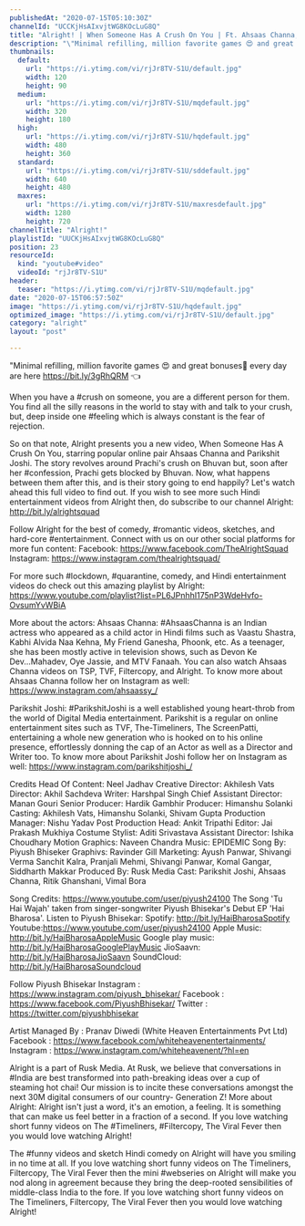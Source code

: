 ```yaml
---
publishedAt: "2020-07-15T05:10:30Z"
channelId: "UCCKjHsAIxvjtWG8KOcLuG8Q"
title: "Alright! | When Someone Has A Crush On You | Ft. Ahsaas Channa, Parikshit Joshi & Ritik"
description: "\"Minimal refilling, million favorite games 😍 and great bonuses🤑 every day are here    https://bit.ly/3gRhQRM 👈\n\nWhen you have a #crush on someone, you are a different person for them. You find all the silly reasons in the world to stay with and talk to your crush, but, deep inside one #feeling which is always constant is the fear of rejection.\n\nSo on that note, Alright presents you a new video, When Someone Has A Crush On You, starring popular online pair Ahsaas Channa and Parikshit Joshi. The story revolves around Prachi's crush on Bhuvan but, soon after her #confession, Prachi gets blocked by Bhuvan. Now, what happens between them after this, and is their story going to end happily? Let's watch ahead this full video to find out. If you wish to see more such Hindi entertainment videos from Alright then, do subscribe to our channel Alright: http://bit.ly/alrightsquad \n\nFollow Alright for the best of comedy, #romantic videos, sketches, and hard-core #entertainment. Connect with us on our other social platforms for more fun content: \nFacebook: https://www.facebook.com/TheAlrightSquad\nInstagram: https://www.instagram.com/thealrightsquad/\n\nFor more such #lockdown, #quarantine, comedy, and Hindi entertainment videos do check out this amazing playlist by Alright: https://www.youtube.com/playlist?list=PL6JPnhhI175nP3WdeHvfo-OvsumYvWBiA\n\nMore about the actors:\nAhsaas Channa: #AhsaasChanna is an Indian actress who appeared as a child actor in Hindi films such as Vaastu Shastra, Kabhi Alvida Naa Kehna, My Friend Ganesha, Phoonk, etc. As a teenager, she has been mostly active in television shows, such as Devon Ke Dev...Mahadev, Oye Jassie, and MTV Fanaah. You can also watch Ahsaas Channa videos on TSP, TVF, Filtercopy, and Alright. To know more about Ahsaas Channa follow her on Instagram as well: https://www.instagram.com/ahsaassy_/\n\nParikshit Joshi: #ParikshitJoshi is a well established young heart-throb from the world of Digital Media entertainment. Parikshit is a regular on online entertainment sites such as TVF, The-Timeliners, The ScreenPatti, entertaining a whole new generation who is hooked on to his online presence, effortlessly donning the cap of an Actor as well as a Director and Writer too. To know more about Parikshit Joshi follow her on Instagram as well: https://www.instagram.com/parikshitjoshi_/\n\nCredits\nHead Of Content: Neel Jadhav\nCreative Director: Akhilesh Vats\nDirector: Akhil Sachdeva\nWriter: Harshpal Singh\nChief Assistant Director:  Manan Gouri\nSenior Producer: Hardik Gambhir\nProducer: Himanshu Solanki\nCasting: Akhilesh Vats, Himanshu Solanki, Shivam Gupta\nProduction Manager: Nishu Yadav\nPost Production Head: Ankit Tripathi\nEditor: Jai Prakash Mukhiya\nCostume Stylist: Aditi Srivastava\nAssistant Director: Ishika Choudhary\nMotion Graphics: Naveen Chandra\nMusic:  EPIDEMIC\nSong By: Piyush Bhiseker\nGraphivs: Ravinder Gill\nMarketing: Ayush Panwar, Shivangi Verma Sanchit Kalra, Pranjali Mehmi, Shivangi Panwar, Komal Gangar, Siddharth Makkar\nProduced By: Rusk Media\nCast: Parikshit Joshi, Ahsaas Channa, Ritik Ghanshani, Vimal Bora\n\nSong Credits:\nhttps://www.youtube.com/user/piyush24100   The Song 'Tu Hai Wajah' taken from singer-songwriter Piyush Bhisekar's Debut EP 'Hai Bharosa'. \nListen to Piyush Bhisekar:\nSpotify: http://bit.ly/HaiBharosaSpotify\nYoutube:https://www.youtube.com/user/piyush24100\nApple Music: http://bit.ly/HaiBharosaAppleMusic\nGoogle play music: http://bit.ly/HaiBharosaGooglePlayMusic\nJioSaavn: http://bit.ly/HaiBharosaJioSaavn\nSoundCloud: http://bit.ly/HaiBharosaSoundcloud\n\nFollow Piyush Bhisekar\nInstagram : https://www.instagram.com/piyush_bhisekar/\nFacebook : https://www.facebook.com/PiyushBhisekar/\nTwitter : https://twitter.com/piyushbhisekar\n\nArtist Managed By : Pranav Diwedi (White Heaven Entertainments Pvt Ltd)\nFacebook : https://www.facebook.com/whiteheavenentertainments/\nInstagram : https://www.instagram.com/whiteheavenent/?hl=en\n\nAlright is a part of Rusk Media. At Rusk, we believe that conversations in #India are best transformed into path-breaking ideas over a cup of steaming hot chai! Our mission is to incite these conversations amongst the next 30M digital consumers of our country- Generation Z! \nMore about Alright: Alright isn't just a word, it's an emotion, a feeling. It is something that can make us feel better in a fraction of a second. If you love watching short funny videos on The #Timeliners, #Filtercopy, The Viral Fever then you would love watching Alright!\n\nThe #funny videos and sketch Hindi comedy on Alright will have you smiling in no time at all. If you love watching short funny videos on The Timeliners, Filtercopy, The Viral Fever then the mini #webseries on Alright will make you nod along in agreement because they bring the deep-rooted sensibilities of middle-class India to the fore. If you love watching short funny videos on The Timeliners, Filtercopy, The Viral Fever then you would love watching Alright!"
thumbnails:
  default:
    url: "https://i.ytimg.com/vi/rjJr8TV-S1U/default.jpg"
    width: 120
    height: 90
  medium:
    url: "https://i.ytimg.com/vi/rjJr8TV-S1U/mqdefault.jpg"
    width: 320
    height: 180
  high:
    url: "https://i.ytimg.com/vi/rjJr8TV-S1U/hqdefault.jpg"
    width: 480
    height: 360
  standard:
    url: "https://i.ytimg.com/vi/rjJr8TV-S1U/sddefault.jpg"
    width: 640
    height: 480
  maxres:
    url: "https://i.ytimg.com/vi/rjJr8TV-S1U/maxresdefault.jpg"
    width: 1280
    height: 720
channelTitle: "Alright!"
playlistId: "UUCKjHsAIxvjtWG8KOcLuG8Q"
position: 23
resourceId:
  kind: "youtube#video"
  videoId: "rjJr8TV-S1U"
header:
  teaser: "https://i.ytimg.com/vi/rjJr8TV-S1U/mqdefault.jpg"
date: "2020-07-15T06:57:50Z"
image: "https://i.ytimg.com/vi/rjJr8TV-S1U/hqdefault.jpg"
optimized_image: "https://i.ytimg.com/vi/rjJr8TV-S1U/default.jpg"
category: "alright"
layout: "post"

---
```

"Minimal refilling, million favorite games 😍 and great bonuses🤑 every day are here    https://bit.ly/3gRhQRM 👈

When you have a #crush on someone, you are a different person for them. You find all the silly reasons in the world to stay with and talk to your crush, but, deep inside one #feeling which is always constant is the fear of rejection.

So on that note, Alright presents you a new video, When Someone Has A Crush On You, starring popular online pair Ahsaas Channa and Parikshit Joshi. The story revolves around Prachi's crush on Bhuvan but, soon after her #confession, Prachi gets blocked by Bhuvan. Now, what happens between them after this, and is their story going to end happily? Let's watch ahead this full video to find out. If you wish to see more such Hindi entertainment videos from Alright then, do subscribe to our channel Alright: http://bit.ly/alrightsquad 

Follow Alright for the best of comedy, #romantic videos, sketches, and hard-core #entertainment. Connect with us on our other social platforms for more fun content: 
Facebook: https://www.facebook.com/TheAlrightSquad
Instagram: https://www.instagram.com/thealrightsquad/

For more such #lockdown, #quarantine, comedy, and Hindi entertainment videos do check out this amazing playlist by Alright: https://www.youtube.com/playlist?list=PL6JPnhhI175nP3WdeHvfo-OvsumYvWBiA

More about the actors:
Ahsaas Channa: #AhsaasChanna is an Indian actress who appeared as a child actor in Hindi films such as Vaastu Shastra, Kabhi Alvida Naa Kehna, My Friend Ganesha, Phoonk, etc. As a teenager, she has been mostly active in television shows, such as Devon Ke Dev...Mahadev, Oye Jassie, and MTV Fanaah. You can also watch Ahsaas Channa videos on TSP, TVF, Filtercopy, and Alright. To know more about Ahsaas Channa follow her on Instagram as well: https://www.instagram.com/ahsaassy_/

Parikshit Joshi: #ParikshitJoshi is a well established young heart-throb from the world of Digital Media entertainment. Parikshit is a regular on online entertainment sites such as TVF, The-Timeliners, The ScreenPatti, entertaining a whole new generation who is hooked on to his online presence, effortlessly donning the cap of an Actor as well as a Director and Writer too. To know more about Parikshit Joshi follow her on Instagram as well: https://www.instagram.com/parikshitjoshi_/

Credits
Head Of Content: Neel Jadhav
Creative Director: Akhilesh Vats
Director: Akhil Sachdeva
Writer: Harshpal Singh
Chief Assistant Director:  Manan Gouri
Senior Producer: Hardik Gambhir
Producer: Himanshu Solanki
Casting: Akhilesh Vats, Himanshu Solanki, Shivam Gupta
Production Manager: Nishu Yadav
Post Production Head: Ankit Tripathi
Editor: Jai Prakash Mukhiya
Costume Stylist: Aditi Srivastava
Assistant Director: Ishika Choudhary
Motion Graphics: Naveen Chandra
Music:  EPIDEMIC
Song By: Piyush Bhiseker
Graphivs: Ravinder Gill
Marketing: Ayush Panwar, Shivangi Verma Sanchit Kalra, Pranjali Mehmi, Shivangi Panwar, Komal Gangar, Siddharth Makkar
Produced By: Rusk Media
Cast: Parikshit Joshi, Ahsaas Channa, Ritik Ghanshani, Vimal Bora

Song Credits:
https://www.youtube.com/user/piyush24100   The Song 'Tu Hai Wajah' taken from singer-songwriter Piyush Bhisekar's Debut EP 'Hai Bharosa'. 
Listen to Piyush Bhisekar:
Spotify: http://bit.ly/HaiBharosaSpotify
Youtube:https://www.youtube.com/user/piyush24100
Apple Music: http://bit.ly/HaiBharosaAppleMusic
Google play music: http://bit.ly/HaiBharosaGooglePlayMusic
JioSaavn: http://bit.ly/HaiBharosaJioSaavn
SoundCloud: http://bit.ly/HaiBharosaSoundcloud

Follow Piyush Bhisekar
Instagram : https://www.instagram.com/piyush_bhisekar/
Facebook : https://www.facebook.com/PiyushBhisekar/
Twitter : https://twitter.com/piyushbhisekar

Artist Managed By : Pranav Diwedi (White Heaven Entertainments Pvt Ltd)
Facebook : https://www.facebook.com/whiteheavenentertainments/
Instagram : https://www.instagram.com/whiteheavenent/?hl=en

Alright is a part of Rusk Media. At Rusk, we believe that conversations in #India are best transformed into path-breaking ideas over a cup of steaming hot chai! Our mission is to incite these conversations amongst the next 30M digital consumers of our country- Generation Z! 
More about Alright: Alright isn't just a word, it's an emotion, a feeling. It is something that can make us feel better in a fraction of a second. If you love watching short funny videos on The #Timeliners, #Filtercopy, The Viral Fever then you would love watching Alright!

The #funny videos and sketch Hindi comedy on Alright will have you smiling in no time at all. If you love watching short funny videos on The Timeliners, Filtercopy, The Viral Fever then the mini #webseries on Alright will make you nod along in agreement because they bring the deep-rooted sensibilities of middle-class India to the fore. If you love watching short funny videos on The Timeliners, Filtercopy, The Viral Fever then you would love watching Alright!